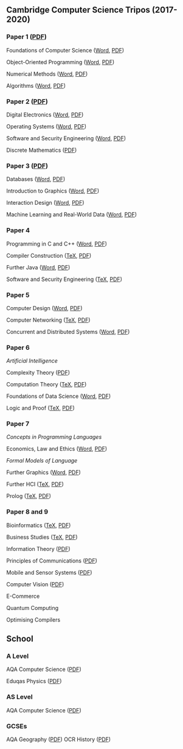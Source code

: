 ## Cambridge Computer Science Tripos (2017-2020)
### Paper 1 ([PDF](https://ashwin-ahuja.com/static/PaperOne.pdf))
Foundations of Computer Science ([Word](https://ashwin-ahuja.com/static/FoundationsOfComputerScience.docx), [PDF](https://ashwin-ahuja.com/static/FoundationsOfComputerScience.pdf))

Object-Oriented Programming ([Word](https://ashwin-ahuja.com/static/Object-OrientedProgramming.docx), [PDF](https://ashwin-ahuja.com/static/Object-OrientedProgramming.pdf))

Numerical Methods ([Word](https://ashwin-ahuja.com/static/NumericalMethods.docx), [PDF](https://ashwin-ahuja.com/static/NumericalMethods.pdf))

Algorithms ([Word](https://ashwin-ahuja.com/static/Algorithms.docx), [PDF](https://ashwin-ahuja.com/static/Algorithms.pdf))

### Paper 2 ([PDF](https://ashwin-ahuja.com/static/PaperTwo.pdf))
Digital Electronics ([Word](https://ashwin-ahuja.com/static/DigitalElectronics.docx), [PDF](https://ashwin-ahuja.com/static/DigitalElectronics.pdf))

Operating Systems ([Word](https://ashwin-ahuja.com/static/OperatingSystems.docx), [PDF](https://ashwin-ahuja.com/static/OperatingSystems.pdf))

Software and Security Engineering ([Word](https://ashwin-ahuja.com/static/SecurityAndSoftwareEngineering), [PDF](https://ashwin-ahuja.com/static/SecurityAndSoftwareEngineering))

Discrete Mathematics ([PDF](https://ashwin-ahuja.com/static/DiscreteMaths.pdf))

### Paper 3 ([PDF](https://ashwin-ahuja.com/static/PaperThree.pdf))
Databases ([Word](https://ashwin-ahuja.com/static/Databases.docx), [PDF](https://ashwin-ahuja.com/static/Databases.pdf))

Introduction to Graphics ([Word](https://ashwin-ahuja.com/static/IntroductionToGraphics.docx), [PDF](https://ashwin-ahuja.com/static/IntroductionToGraphics.pdf))

Interaction Design ([Word](https://ashwin-ahuja.com/static/InteractionDesign.docx), [PDF](https://ashwin-ahuja.com/static/InteractionDesign.pdf))

Machine Learning and Real-World Data ([Word](https://ashwin-ahuja.com/static/MachineLearningAndRealWorldData.docx), [PDF](https://ashwin-ahuja.com/static/MachineLearningAndRealWorldData.pdf))

### Paper 4
Programming in C and C++ ([Word](https://ashwin-ahuja.com/static/ProgrammingInCAndC++.docx), [PDF](https://ashwin-ahuja.com/static/ProgrammingInCAndC++.pdf))

Compiler Construction ([TeX](https://ashwin-ahuja.com/static/CompilerConstruction.tex), [PDF](https://ashwin-ahuja.com/static/CompilerConstruction.pdf))

Further Java ([Word](https://ashwin-ahuja.com/static/FurtherJava.docx), [PDF](https://ashwin-ahuja.com/static/FurtherJava.pdf))

Software and Security Engineering ([TeX](https://ashwin-ahuja.com/static/Security.tex), [PDF](https://ashwin-ahuja.com/static/Security.pdf))

### Paper 5
Computer Design ([Word](https://ashwin-ahuja.com/static/ComputerDesign.docx), [PDF](https://ashwin-ahuja.com/static/ComputerDesign.pdf))

Computer Networking ([TeX](https://ashwin-ahuja.com/static/ComputerNetworking.tex), [PDF](https://ashwin-ahuja.com/static/ComputerNetworking.pdf))

Concurrent and Distributed Systems ([Word](https://ashwin-ahuja.com/static/CDS.docx), [PDF](https://ashwin-ahuja.com/static/CDS.pdf))

### Paper 6
*Artificial Intelligence*

Complexity Theory ([PDF](https://ashwin-ahuja.com/static/ComplexityTheory.pdf))

Computation Theory ([TeX](https://ashwin-ahuja.com/static/ComputationTheory.tex), [PDF](https://ashwin-ahuja.com/static/ComputationTheory.pdf))

Foundations of Data Science ([Word](https://ashwin-ahuja.com/static/FoundationsOfDataScience.docx), [PDF](https://ashwin-ahuja.com/static/FoundationsOfDataScience.pdf))

Logic and Proof ([TeX](https://ashwin-ahuja.com/static/LogicAndProof.tex), [PDF](https://ashwin-ahuja.com/static/LogicAndProof.pdf))

### Paper 7
*Concepts in Programming Languages*

Economics, Law and Ethics ([Word](https://ashwin-ahuja.com/static/ELE.docx), [PDF](https://ashwin-ahuja.com/static/ELE.pdf))

*Formal Models of Language*

Further Graphics ([Word](https://ashwin-ahuja.com/static/FurtherGraphics.docx), [PDF](https://ashwin-ahuja.com/static/FurtherGraphics.pdf))

Further HCI ([TeX](https://ashwin-ahuja.com/static/HCI.tex), [PDF](https://ashwin-ahuja.com/static/HCI.pdf))

Prolog ([TeX](https://ashwin-ahuja.com/static/Prolog.tex), [PDF](https://ashwin-ahuja.com/static/Prolog.pdf))

### Paper 8 and 9
Bioinformatics ([TeX](https://ashwin-ahuja.com/static/Bioinformatics.tex), [PDF](https://ashwin-ahuja.com/static/Bioinformatics.pdf))

Business Studies ([TeX](https://ashwin-ahuja.com/static/BusinessStudies.tex), [PDF](https://ashwin-ahuja.com/static/BusinessStudies.pdf))

Information Theory ([PDF](https://ashwin-ahuja.com/static/InformationTheory.pdf))

Principles of Communications ([PDF](https://ashwin-ahuja.com/static/PrinciplesOfCommunication.pdf))

Mobile and Sensor Systems ([PDF](https://ashwin-ahuja.com/static/MobileAndSensorSystems.pdf))

Computer Vision ([PDF](https://ashwin-ahuja.com/static/ComputerVision.pdf))

E-Commerce

Quantum Computing

Optimising Compilers

## School
### A Level
AQA Computer Science ([PDF](https://ashwin-ahuja.com/static/CompALevelNotes.pdf))

Eduqas Physics ([PDF](https://ashwin-ahuja.com/static/PhysicsALevel.pdf))

### AS Level
AQA Computer Science ([PDF](https://ashwin-ahuja.com/static/COMP-Notes.pdf))

### GCSEs
AQA Geography ([PDF](https://ashwin-ahuja.com/static/GeographyGCSE.pdf))
OCR History ([PDF](https://ashwin-ahuja.com/static/HistoryGCSE.pdf))



